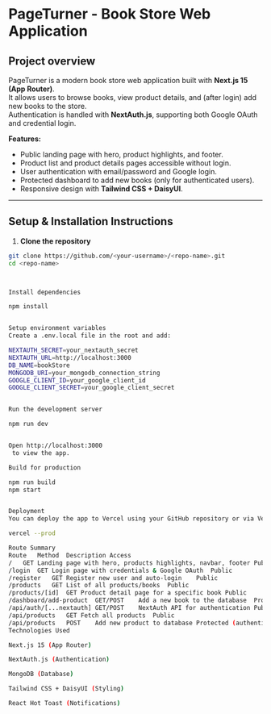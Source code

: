 # PageTurner - Book Store Web Application

##  Project overview
PageTurner is a modern book store web application built with **Next.js 15 (App Router)**.  
It allows users to browse books, view product details, and (after login) add new books to the store.  
Authentication is handled with **NextAuth.js**, supporting both Google OAuth and credential login.  

**Features:**
- Public landing page with hero, product highlights, and footer.  
- Product list and product details pages accessible without login.  
- User authentication with email/password and Google login.  
- Protected dashboard to add new books (only for authenticated users).  
- Responsive design with **Tailwind CSS + DaisyUI**.  

---

## Setup & Installation Instructions

1. **Clone the repository**
```bash
git clone https://github.com/<your-username>/<repo-name>.git
cd <repo-name>



Install dependencies

npm install


Setup environment variables
Create a .env.local file in the root and add:

NEXTAUTH_SECRET=your_nextauth_secret
NEXTAUTH_URL=http://localhost:3000
DB_NAME=bookStore
MONGODB_URI=your_mongodb_connection_string
GOOGLE_CLIENT_ID=your_google_client_id
GOOGLE_CLIENT_SECRET=your_google_client_secret


Run the development server

npm run dev


Open http://localhost:3000
 to view the app.

Build for production

npm run build
npm start


Deployment
You can deploy the app to Vercel using your GitHub repository or via Vercel CLI:

vercel --prod

Route Summary
Route	Method	Description	Access
/	GET	Landing page with hero, products highlights, navbar, footer	Public
/login	GET	Login page with credentials & Google OAuth	Public
/register	GET	Register new user and auto-login	Public
/products	GET	List of all products/books	Public
/products/[id]	GET	Product detail page for a specific book	Public
/dashboard/add-product	GET/POST	Add a new book to the database	Protected (authenticated users only)
/api/auth/[...nextauth]	GET/POST	NextAuth API for authentication	Public
/api/products	GET	Fetch all products	Public
/api/products	POST	Add new product to database	Protected (authenticated users only)
Technologies Used

Next.js 15 (App Router)

NextAuth.js (Authentication)

MongoDB (Database)

Tailwind CSS + DaisyUI (Styling)

React Hot Toast (Notifications)